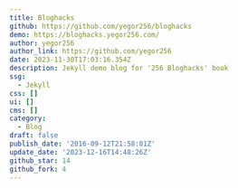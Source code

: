 ```yaml
---
title: Bloghacks
github: https://github.com/yegor256/bloghacks
demo: https://bloghacks.yegor256.com/
author: yegor256
author_link: https://github.com/yegor256
date: 2023-11-30T17:03:16.354Z
description: Jekyll demo blog for '256 Bloghacks' book
ssg:
  - Jekyll
css: []
ui: []
cms: []
category:
  - Blog
draft: false
publish_date: '2016-09-12T21:58:01Z'
update_date: '2023-12-16T14:48:26Z'
github_star: 14
github_fork: 4
---
```

